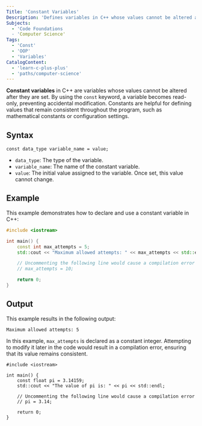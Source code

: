 ```yaml
---
Title: 'Constant Variables'
Description: 'Defines variables in C++ whose values cannot be altered after they are set.'
Subjects:
  - 'Code Foundations
  - 'Computer Science'
Tags:
  - 'Const'
  - 'OOP'
  - 'Variables'
CatalogContent:
  - 'learn-c-plus-plus'
  - 'paths/computer-science'
---
```


**Constant variables** in C++ are variables whose values cannot be altered after they are set. By using the `const` keyword, a variable becomes read-only, preventing accidental modification. Constants are helpful for defining values that remain consistent throughout the program, such as mathematical constants or configuration settings.

## Syntax

```pseudo
const data_type variable_name = value;
```

- `data_type`: The type of the variable.
- `variable_name`: The name of the constant variable.
- `value`: The initial value assigned to the variable. Once set, this value cannot change.
  
## Example

This example demonstrates how to declare and use a constant variable in C++:

```cpp
#include <iostream>

int main() {
    const int max_attempts = 5;
    std::cout << "Maximum allowed attempts: " << max_attempts << std::endl;

    // Uncommenting the following line would cause a compilation error
    // max_attempts = 10;

    return 0;
}
```
## Output

This example results in the following output:

```shell
Maximum allowed attempts: 5
```
In this example, `max_attempts` is declared as a constant integer. Attempting to modify it later in the code would result in a compilation error, ensuring that its value remains consistent.

```codebyte/cpp
#include <iostream>

int main() {
    const float pi = 3.14159;
    std::cout << "The value of pi is: " << pi << std::endl;

    // Uncommenting the following line would cause a compilation error
    // pi = 3.14;

    return 0;
}
```
